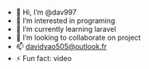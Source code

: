 - 👋 Hi, I’m @dav997
- 👀 I’m interested in programing
- 🌱 I’m currently learning laravel
- 💞️ I’m looking to collaborate on project
- 📫 davidyao505@outlook.fr
- ⚡ Fun fact: video

<!---
dav997/dav997 is a ✨ special ✨ repository because its `README.md` (this file) appears on your GitHub profile.
You can click the Preview link to take a look at your changes.
--->
